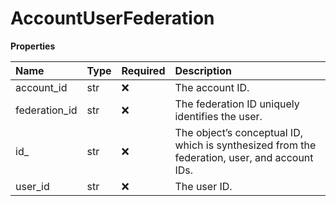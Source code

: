 # AccountUserFederation

**Properties**

| Name          | Type | Required | Description                                                                                  |
| :------------ | :--- | :------- | :------------------------------------------------------------------------------------------- |
| account_id    | str  | ❌       | The account ID.                                                                              |
| federation_id | str  | ❌       | The federation ID uniquely identifies the user.                                              |
| id\_          | str  | ❌       | The object’s conceptual ID, which is synthesized from the federation, user, and account IDs. |
| user_id       | str  | ❌       | The user ID.                                                                                 |

